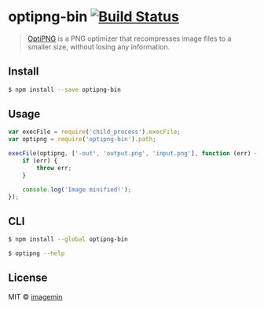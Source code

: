 # optipng-bin [![Build Status](http://img.shields.io/travis/imagemin/optipng-bin.svg?style=flat)](http://travis-ci.org/imagemin/optipng-bin)

> [OptiPNG](http://optipng.sourceforge.net) is a PNG optimizer that recompresses 
image files to a smaller size, without losing any information.


## Install

```bash
$ npm install --save optipng-bin
```


## Usage

```js
var execFile = require('child_process').execFile;
var optipng = require('optipng-bin').path;

execFile(optipng, ['-out', 'output.png', 'input.png'], function (err) {
	if (err) {
		throw err;
	}

	console.log('Image minified!');
});
```


## CLI

```bash
$ npm install --global optipng-bin
```

```bash
$ optipng --help
```


## License

MIT © [imagemin](https://github.com/imagemin)
